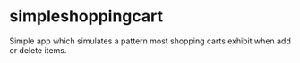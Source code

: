 # simpleshoppingcart
Simple app which simulates a pattern most shopping carts exhibit when add or delete items.
